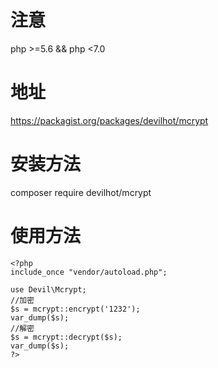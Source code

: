 # 注意  
php >=5.6 && php <7.0
# 地址  
https://packagist.org/packages/devilhot/mcrypt  

# 安装方法  
composer require devilhot/mcrypt  

# 使用方法  
```
<?php
include_once "vendor/autoload.php";

use Devil\Mcrypt;
//加密
$s = mcrypt::encrypt('1232');
var_dump($s);
//解密
$s = mcrypt::decrypt($s);
var_dump($s);
?>
```

